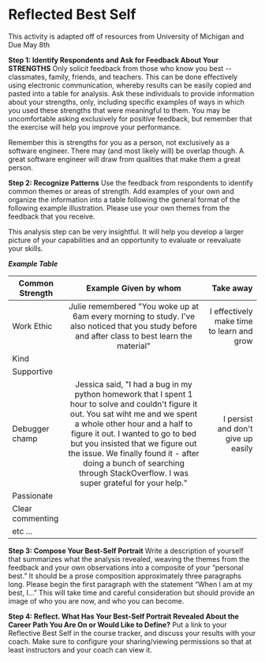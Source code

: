 # Reflected Best Self
This activity is adapted off of resources from University of Michigan and 
Due May 8th

**Step 1: Identify Respondents and Ask for Feedback About Your STRENGTHS**
Only solicit feedback from those who know you best -- classmates, family, friends, and teachers. This can be done effectively using electronic communication, whereby results can be easily copied and pasted into a table for analysis. Ask these individuals to provide information about your strengths, only, including specific examples of ways in which you used these strengths that were meaningful to them. You may be uncomfortable asking exclusively for positive feedback, but remember that the exercise will help you improve your performance. 

Remember this is strengths for you as a person, not exclusively as a software engineer. There may (and most likely will) be overlap though. A great software engineer will draw from qualities that make them a great person.

**Step 2: Recognize Patterns**
Use the feedback from respondents to identify common themes or areas of strength. Add examples of your own and organize the information into a table following the general format of the following example illustration. Please use your own themes from the feedback that you receive. 

This analysis step can be very insightful. It will help you develop a larger picture of your capabilities and an opportunity to evaluate or reevaluate your skills.



***Example Table***

| Common Strength        | Example Given by whom           | Take away  |
| ------------- |:-------------:| -----:|
|   Work Ethic  | Julie remembered "You woke up at 6am every morning to study. I've also noticed that you study before and after class to best learn the material"      |  I effectively make time to learn and grow   |
| Kind |        |     |
|  Supportive   |        |     |
|   Debugger champ  | Jessica said, "I had a bug in my python homework that I spent 1 hour to solve and couldn't figure it out. You sat wiht me and we spent a whole other hour and a half to figure it out. I wanted to go to bed but you insisted that we figure out the issue. We finally found it - after doing a bunch of searching through StackOverflow. I was super grateful for your help."        |  I persist and don't give up easily   |
|  Passionate   |        |     |
|  Clear commenting   |        |     |
|  etc ...   |        |     |


**Step 3: Compose Your Best-Self Portrait**
Write a description of yourself that summarizes what the analysis revealed, weaving the themes from the feedback and your own observations into a composite of your “personal best.” It should be a prose composition approximately three paragraphs long. Please begin the first paragraph with the statement “When I am at my best, I…” This will take time and careful consideration but should provide an image of who you are now, and who you can become. 

**Step 4: Reflect. What Has Your Best-Self Portrait Revealed About the Career Path You Are On or Would Like to Define?** 
Put a link to your Reflective Best Self in the course tracker, and discuss your results with your coach. Make sure to configure your sharing/viewing permissions so that at least instructors and your coach can view it.
